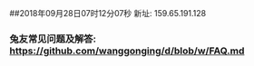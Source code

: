 ##2018年09月28日07时12分07秒 新址: 159.65.191.128
### 兔友常见问题及解答: https://github.com/wanggonging/d/blob/w/FAQ.md
